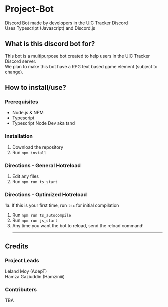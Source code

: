 # Project-Bot
Discord Bot made by developers in the UIC Tracker Discord<br>
Uses Typescript (Javascript) and Discord.js<br>

## What is this discord bot for?
This bot is a multipurpose bot created to help users in the UIC Tracker Discord server.<br>
We plan to make this bot have a RPG text based game element (subject to change).

## How to install/use?
### Prerequisites
* Node.js & NPM
* Typescript 
* Typescript Node Dev aka tsnd
### Installation
1. Download the repository 
2. Run `npm install`
### Directions - General Hotreload 
1. Edit any files
2. Run `npm run ts_start`
### Directions - Optimized Hotreload 
1a. If this is your first time, run `tsc` for initial compilation
1. Run `npm run ts_autocompile`
2. Run `npm run js_start`
3. Any time you want the bot to reload, send the reload command! <hr>
## Credits
### Project Leads
Leland Moy (AdepT) <br>
Hamza Gaziuddin (Hamziniii)
### Contributers 
TBA
